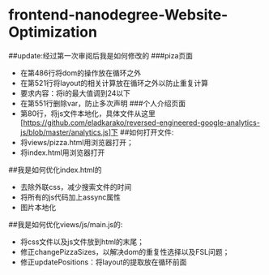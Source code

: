 # frontend-nanodegree-Website-Optimization
##update:经过第一次审阅后我是如何修改的
###piza页面
- 在第486行将dom的操作放在循环之外
- 在第521行将layout的相关计算放在循环之外以防止重复计算
- 要求内容：将i的最大值调到24以下
- 在第551行删除var，防止多次声明
###个人介绍页面
- 第80行，将js文件本地化，具体文件从这里[https://github.com/eladkarako/reversed-engineered-google-analytics-js/blob/master/analytics.js]下
##如何打开文件:
- 将views/pizza.html用浏览器打开；
- 将index.html用浏览器打开

##我是如何优化index.html的
 - 去除外联css，减少搜索文件的时间
 - 将所有的js代码加上assync属性
 - 图片本地化
 
##我是如何优化views/js/main.js的:
- 将css文件以及js文件放到html的末尾；
- 修正changePizzaSizes，以解决dom的重复性选择以及FSL问题；
- 修正updatePositions：将layout的提取放在循环前面
